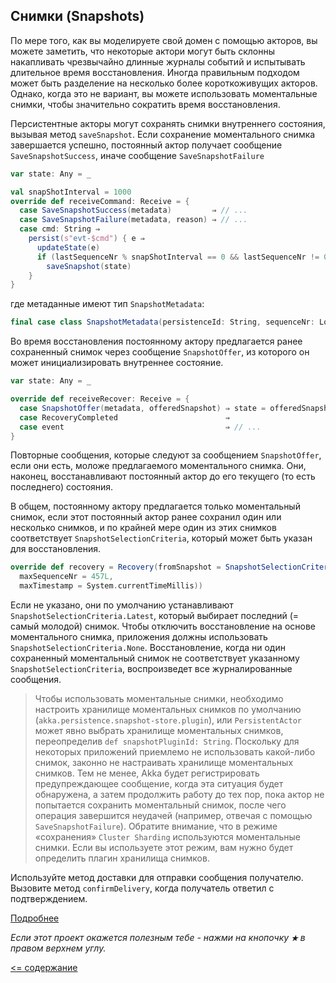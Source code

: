 ## Снимки (Snapshots)

По мере того, как вы моделируете свой домен с помощью акторов, вы можете заметить, что некоторые актори могут быть
 склонны накапливать чрезвычайно длинные журналы событий и испытывать длительное время восстановления. Иногда правильным
  подходом может быть разделение на несколько более короткоживущих акторов. Однако, когда это не вариант, вы можете 
  использовать моментальные снимки, чтобы значительно сократить время восстановления.

Персистентные акторы могут сохранять снимки внутреннего состояния, вызывая метод `saveSnapshot`. Если сохранение моментального
 снимка завершается успешно, постоянный актор получает сообщение `SaveSnapshotSuccess`, иначе сообщение `SaveSnapshotFailure`

```scala
var state: Any = _

val snapShotInterval = 1000
override def receiveCommand: Receive = {
  case SaveSnapshotSuccess(metadata)         ⇒ // ...
  case SaveSnapshotFailure(metadata, reason) ⇒ // ...
  case cmd: String ⇒
    persist(s"evt-$cmd") { e ⇒
      updateState(e)
      if (lastSequenceNr % snapShotInterval == 0 && lastSequenceNr != 0)
        saveSnapshot(state)
    }
}
```

где метаданные имеют тип `SnapshotMetadata`:

```scala
final case class SnapshotMetadata(persistenceId: String, sequenceNr: Long, timestamp: Long = 0L)
```

Во время восстановления постоянному актору предлагается ранее сохраненный снимок через сообщение `SnapshotOffer`, из 
которого он может инициализировать внутреннее состояние.

```scala
var state: Any = _

override def receiveRecover: Receive = {
  case SnapshotOffer(metadata, offeredSnapshot) ⇒ state = offeredSnapshot
  case RecoveryCompleted                        ⇒
  case event                                    ⇒ // ...
}
```

Повторные сообщения, которые следуют за сообщением `SnapshotOffer`, если они есть, моложе предлагаемого моментального 
снимка. Они, наконец, восстанавливают постоянный актор до его текущего (то есть последнего) состояния.

В общем, постоянному актору предлагается только моментальный снимок, если этот постоянный актор ранее сохранил один 
или несколько снимков, и по крайней мере один из этих снимков соответствует `SnapshotSelectionCriteria`, который может 
быть указан для восстановления.

```scala
override def recovery = Recovery(fromSnapshot = SnapshotSelectionCriteria(
  maxSequenceNr = 457L,
  maxTimestamp = System.currentTimeMillis))
```

Если не указано, они по умолчанию устанавливают `SnapshotSelectionCriteria.Latest`, который выбирает последний 
(= самый молодой) снимок. Чтобы отключить восстановление на основе моментального снимка, приложения должны использовать 
`SnapshotSelectionCriteria.None`. Восстановление, когда ни один сохраненный моментальный снимок не соответствует 
указанному `SnapshotSelectionCriteria`, воспроизведет все журналированные сообщения.

>Чтобы использовать моментальные снимки, необходимо настроить хранилище моментальных снимков по умолчанию 
(`akka.persistence.snapshot-store.plugin`), или `PersistentActor` может явно выбрать хранилище моментальных снимков, 
переопределив `def snapshotPluginId: String`.
Поскольку для некоторых приложений приемлемо не использовать какой-либо снимок, законно не настраивать хранилище 
моментальных снимков. Тем не менее, Akka будет регистрировать предупреждающее сообщение, когда эта ситуация будет 
обнаружена, а затем продолжить работу до тех пор, пока актор не попытается сохранить моментальный снимок, после чего 
операция завершится неудачей (например, отвечая с помощью `SaveSnapshotFailure`).
Обратите внимание, что в режиме «сохранения» `Cluster Sharding` используются моментальные снимки. Если вы используете 
этот режим, вам нужно будет определить плагин хранилища снимков.

Используйте метод доставки для отправки сообщения получателю. Вызовите метод `confirmDelivery`, когда получатель ответил с 
подтверждением.

[Подробнее](https://doc.akka.io/docs/akka/current/persistence.html#snapshots)


_Если этот проект окажется полезным тебе - нажми на кнопочку **`★`** в правом верхнем углу._

[<= содержание](https://github.com/steklopod/akka/blob/akka_starter/readme.md)